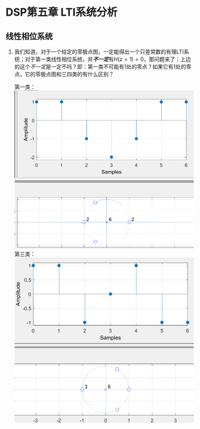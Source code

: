 # DSP第五章 LTI系统分析
## 线性相位系统
1. 我们知道，对于一个给定的零极点图，一定能得出一个只差常数的有理LTI系统；对于第一类线性相位系统，并***不一定***有$H(z=1)=0$，那问题来了：上边的这个*不一定*是一定不吗？即：第一类不可能有1处的零点？如果它有1处的零点，它的零极点图和三四类的有什么区别？
   
   第一类：
   ![](image/2019-10-27-20-21-39.png)
   第三类：
   ![](image/2019-10-27-20-23-48.png)